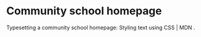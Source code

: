 # Community school homepage
 Typesetting a community school homepage: Styling text using CSS | MDN .
